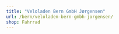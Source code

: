 ```yaml
---
title: "Veloladen Bern GmbH Jørgensen"
url: /bern/veloladen-bern-gmbh-jorgensen/
shop: Fahrrad
---
```

